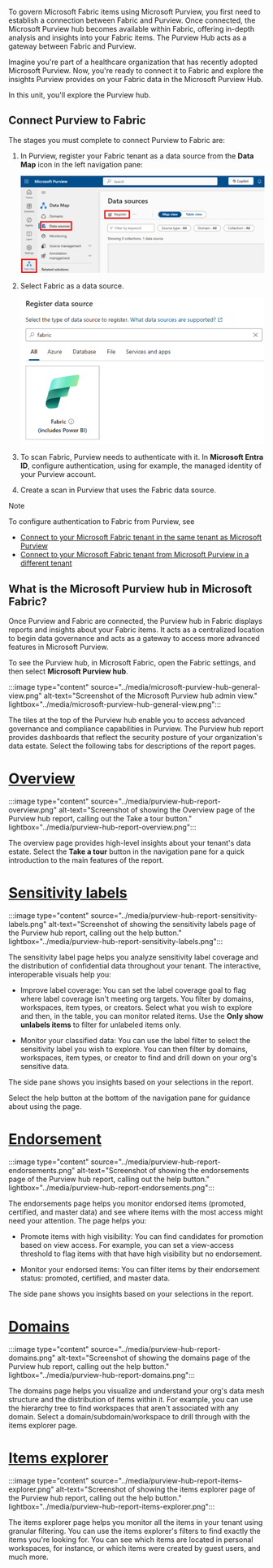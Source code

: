To govern Microsoft Fabric items using Microsoft Purview, you first need to establish a connection between Fabric and Purview. Once connected, the Microsoft Purview hub becomes available within Fabric, offering in-depth analysis and insights into your Fabric items. The Purview Hub acts as a gateway between Fabric and Purview.

Imagine you're part of a healthcare organization that has recently adopted Microsoft Purview. Now, you're ready to connect it to Fabric and explore the insights Purview provides on your Fabric data in the Microsoft Purview Hub.  

In this unit, you'll explore the Purview hub.

## Connect Purview to Fabric

The stages you must complete to connect Purview to Fabric are:

1. In Purview, register your Fabric tenant as a data source from the **Data Map** icon in the left navigation pane:

    ![A screenshot showing how to select Fabric as a data source in Purview.](../media/register-fabric.png)

2. Select Fabric as a data source.

    ![A screenshot showing the Fabric data source selection in Purview.](../media/register-fabric-data-source.png)
3. To scan Fabric, Purview needs to authenticate with it. In **Microsoft Entra ID**, configure authentication, using for example, the managed identity of your Purview account.  
4. Create a scan in Purview that uses the Fabric data source.

> [!NOTE]
> To configure authentication to Fabric from Purview, see 
>- [Connect to your Microsoft Fabric tenant in the same tenant as Microsoft Purview](/purview/register-scan-fabric-tenant?tabs=Scenario1)
> - [Connect to your Microsoft Fabric tenant from Microsoft Purview in a different tenant](/purview/register-scan-fabric-tenant-cross-tenant?tabs=Scenario1)

## What is the Microsoft Purview hub in Microsoft Fabric?

Once Purview and Fabric are connected, the Purview hub in Fabric displays reports and insights about your Fabric items. It acts as a centralized location to begin data governance and acts as a gateway to access more advanced features in Microsoft Purview.

To see the Purview hub, in Microsoft Fabric, open the Fabric settings, and then select **Microsoft Purview hub**. 

:::image type="content" source="../media/microsoft-purview-hub-general-view.png" alt-text="Screenshot of the Microsoft Purview hub admin view." lightbox="../media/microsoft-purview-hub-general-view.png":::

The tiles at the top of the Purview hub enable you to access advanced governance and compliance capabilities in Purview. The Purview hub report provides dashboards that reflect the security posture of your organization's data estate. Select the following tabs for descriptions of the report pages.

# [Overview](#tab/overview)

:::image type="content" source="../media/purview-hub-report-overview.png" alt-text="Screenshot of showing the Overview page of the Purview hub report, calling out the Take a tour button." lightbox="../media/purview-hub-report-overview.png":::

The overview page provides high-level insights about your tenant's data estate. Select the **Take a tour** button in the navigation pane for a quick introduction to the main features of the report.

# [Sensitivity labels](#tab/sensitivity-labels)

:::image type="content" source="../media/purview-hub-report-sensitivity-labels.png" alt-text="Screenshot of showing the sensitivity labels page of the Purview hub report, calling out the help button." lightbox="../media/purview-hub-report-sensitivity-labels.png":::

The sensitivity label page helps you analyze sensitivity label coverage and the distribution of confidential data throughout your tenant. The interactive, interoperable visuals help you:

* Improve label coverage: You can set the label coverage goal to flag where label coverage isn't meeting org targets. You filter by domains, workspaces, item types, or creators. Select what you wish to explore and then, in the table, you can monitor related items. Use the **Only show unlabels items** to filter for unlabeled items only.

* Monitor your classified data: You can use the label filter to select the sensitivity label you wish to explore. You can then filter by domains, workspaces, item types, or creator to find and drill down on your org's sensitive data.

The side pane shows you insights based on your selections in the report.

Select the help button at the bottom of the navigation pane for guidance about using the page.

# [Endorsement](#tab/endorsement)

:::image type="content" source="../media/purview-hub-report-endorsements.png" alt-text="Screenshot of showing the endorsements page of the Purview hub report, calling out the help button." lightbox="../media/purview-hub-report-endorsements.png":::

The endorsements page helps you monitor endorsed items (promoted, certified, and master data) and see where items with the most access might need your attention. The page helps you:

* Promote items with high visibility: You can find candidates for promotion based on view access. For example, you can set a view-access threshold to flag items with that have high visibility but no endorsement.

* Monitor your endorsed items: You can filter items by their endorsement status: promoted, certified, and master data.

The side pane shows you insights based on your selections in the report.

# [Domains](#tab/domains)

:::image type="content" source="../media/purview-hub-report-domains.png" alt-text="Screenshot of showing the domains page of the Purview hub report, calling out the help button." lightbox="../media/purview-hub-report-domains.png":::

The domains page helps you visualize and understand your org's data mesh structure and the distribution of items within it. For example, you can use the hierarchy tree to find workspaces that aren't associated with any domain. Select a domain/subdomain/workspace to drill through with the items explorer page.

# [Items explorer](#tab/items-explorer)

:::image type="content" source="../media/purview-hub-report-items-explorer.png" alt-text="Screenshot of showing the items explorer page of the Purview hub report, calling out the help button." lightbox="../media/purview-hub-report-items-explorer.png":::

The items explorer page helps you monitor all the items in your tenant using granular filtering. You can use the items explorer's filters to find exactly the items you're looking for. You can see which items are located in personal workspaces, for instance, or which items were created by guest users, and much more.